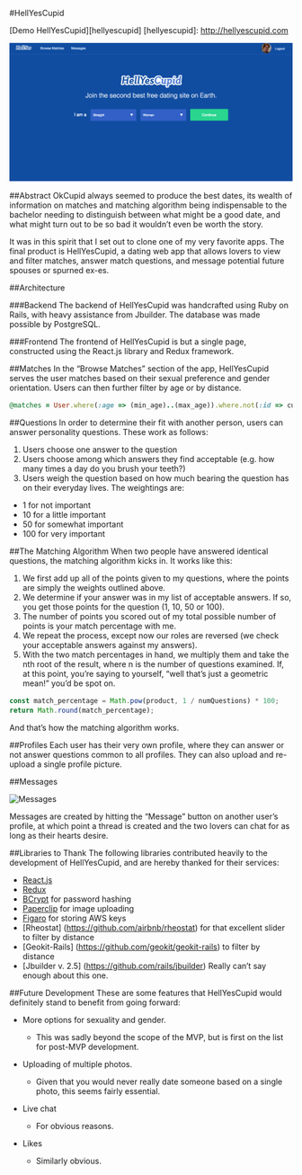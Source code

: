 #HellYesCupid

[Demo HellYesCupid][hellyescupid]
[hellyescupid]: http://hellyescupid.com

![signup](./app/assets/images/hell_yes_landing.png)

##Abstract
OkCupid always seemed to produce the best dates, its wealth of information on matches and matching algorithm being indispensable to the bachelor needing to distinguish between what might be a good date, and what might turn out to be so bad it wouldn’t even be worth the story.

It was in this spirit that I set out to clone one of my very favorite apps. The final product is HellYesCupid, a dating web app that allows lovers to view and filter matches, answer match questions, and message potential future spouses or spurned ex-es.

##Architecture

###Backend
The backend of HellYesCupid was handcrafted using Ruby on Rails, with heavy assistance from Jbuilder. The database was made possible by PostgreSQL.

###Frontend
The frontend of HellYesCupid is but a single page, constructed using the React.js library and Redux framework.

##Matches
In the “Browse Matches” section of the app, HellYesCupid serves the user matches based on their sexual preference and gender orientation. Users can then further filter by age or by distance.

```ruby
@matches = User.where(:age => (min_age)..(max_age)).where.not(:id => current_user.id).where(:gender => current_user.preference).within(distance, :origin => current_user)
```

##Questions
In order to determine their fit with another person, users can answer personality questions. These work as follows:

1. Users choose one answer to the question
2. Users choose among which answers they find acceptable (e.g. how many times a day do you brush your teeth?)
3. Users weigh the question based on how much bearing the question has on their everyday lives. The weightings are:

* 1 for not important
* 10 for a little important
* 50 for somewhat important
* 100 for very important

##The Matching Algorithm
When two people have answered identical questions, the matching algorithm kicks in. It works like this:

1. We first add up all of the points given to my questions, where the points are simply the weights outlined above.
2. We determine if your answer was in my list of acceptable answers. If so, you get those points for the question (1, 10, 50 or 100).
3. The number of points you scored out of my total possible number of points is your match percentage with me.
4. We repeat the process, except now our roles are reversed (we check your acceptable answers against my answers).
5. With the two match percentages in hand, we multiply them and take the nth root of the result, where n is the number of questions examined. If, at this point, you’re saying to yourself, “well that’s just a geometric mean!” you’d be spot on.

```javascript
const match_percentage = Math.pow(product, 1 / numQuestions) * 100;
return Math.round(match_percentage);
```

And that’s how the matching algorithm works.

##Profiles
Each user has their very own profile, where they can answer or not answer questions common to all profiles. They can also upload and re-upload a single profile picture.

##Messages

![Messages](.app/assets/images/messages.gif)

Messages are created by hitting the “Message” button on another user’s profile, at which point a thread is created and the two lovers can chat for as long as their hearts desire.

##Libraries to Thank
The following libraries contributed heavily to the development of HellYesCupid, and are hereby thanked for their services:

- [React.js](https://facebook.github.io/react/)
- [Redux](http://redux.js.org/)
- [BCrypt](https://github.com/codahale/bcrypt-ruby) for password hashing
- [Paperclip](https://github.com/thoughtbot/paperclip) for image uploading
- [Figaro](https://github.com/laserlemon/figaro) for storing AWS keys
- [Rheostat] (https://github.com/airbnb/rheostat) for that excellent slider to filter by distance
- [Geokit-Rails] (https://github.com/geokit/geokit-rails) to filter by distance
- [Jbuilder v. 2.5] (https://github.com/rails/jbuilder) Really can’t say enough about this one.


##Future Development
These are some features that HellYesCupid would definitely stand to benefit from going forward:

* More options for sexuality and gender.
	* This was sadly beyond the scope of the MVP, but is first on the list for post-MVP development.

* Uploading of multiple photos.
	* Given that you would never really date someone based on a single photo, this seems fairly essential.

* Live chat
	* For obvious reasons.

* Likes
	* Similarly obvious.
